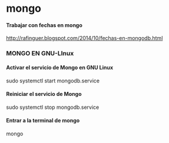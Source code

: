 # mongo

#### Trabajar con fechas en mongo
http://rafinguer.blogspot.com/2014/10/fechas-en-mongodb.html


### MONGO EN GNU-LInux

#### Activar el servicio de Mongo en GNU Linux
sudo systemctl start mongodb.service

#### Reiniciar el servicio de Mongo
sudo systemctl stop mongodb.service

#### Entrar a la terminal de mongo
mongo
